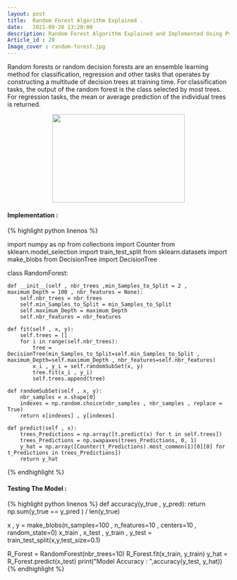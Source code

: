 ```yaml
---
layout: post
title:  Random Forest Algorithm Explained .
date:   2021-09-20 13:20:00
description: Random Forest Algorithm Explained and Implemented Using Python.
Article_id : 20
Image_cover : random-forest.jpg
---
```


Random forests or random decision forests are an ensemble learning method for classification, regression and other tasks that operates by constructing a multitude of decision trees at training time. For classification tasks, the output of the random forest is the class selected by most trees. For regression tasks, the mean or average prediction of the individual trees is returned.

<div align="center" >
<img src="{{ site.baseurl }}/assets/img/20/randomF.png" width="300" height="200">
</div>

#### Implementation :

{% highlight python linenos %}

import numpy as np
from collections import Counter
from sklearn.model_selection import train_test_split
from sklearn.datasets import make_blobs
from DecisionTree import DecisionTree

class RandomForest:
    
    def __init__(self , nbr_trees ,min_Samples_to_Split = 2 , maximum_Depth = 100 , nbr_features = None):
        self.nbr_trees = nbr_trees
        self.min_Samples_to_Split = min_Samples_to_Split
        self.maximum_Depth = maximum_Depth
        self.nbr_features = nbr_features
        
    def fit(self , x, y):
        self.trees = []
        for i in range(self.nbr_trees):
            tree = DecisionTree(min_Samples_to_Split=self.min_Samples_to_Split , maximum_Depth=self.maximum_Depth , nbr_features=self.nbr_features)
            x_i , y_i = self.randomSubSet(x, y)
            tree.fit(x_i , y_i)
            self.trees.append(tree)
        
    def randomSubSet(self , x, y):
        nbr_samples = x.shape[0]
        indexes = np.random.choice(nbr_samples , nbr_samples , replace = True)
        return x[indexes] , y[indexes]
    
    def predict(self , x):
        trees_Predictions = np.array([t.predict(x) for t in self.trees])
        trees_Predictions = np.swapaxes(trees_Predictions, 0, 1)
        y_hat = np.array([Counter(t_Predictions).most_common(1)[0][0] for t_Predictions in trees_Predictions]) 
        return y_hat
{% endhighlight %}

#### Testing The Model :
{% highlight python linenos %}
def accuracy(y_true , y_pred):
    return np.sum(y_true == y_pred ) / len(y_true)

x , y = make_blobs(n_samples=100 , n_features=10 , centers=10 , random_state=0)
x_train , x_test , y_train , y_test = train_test_split(x,y,test_size=0.1)

R_Forest = RandomForest(nbr_trees=10)
R_Forest.fit(x_train, y_train)
y_hat = R_Forest.predict(x_test)
print("Model Accuracy : ",accuracy(y_test, y_hat))
{% endhighlight %}